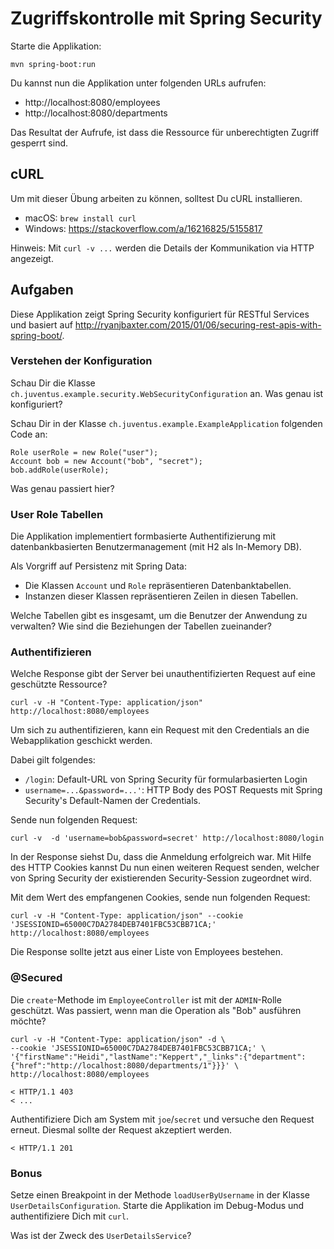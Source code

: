 # Zugriffskontrolle mit Spring Security

Starte die Applikation:

    mvn spring-boot:run
    
Du kannst nun die Applikation unter folgenden URLs aufrufen: 
- http://localhost:8080/employees
- http://localhost:8080/departments

Das Resultat der Aufrufe, ist dass die Ressource für unberechtigten Zugriff gesperrt sind.

## cURL

Um mit dieser Übung arbeiten zu können, solltest Du cURL installieren. 

- macOS: `brew install curl`
- Windows: https://stackoverflow.com/a/16216825/5155817

Hinweis: Mit `curl -v ...` werden die Details der Kommunikation via HTTP angezeigt.

## Aufgaben

Diese Applikation zeigt Spring Security konfiguriert für RESTful Services und basiert auf 
http://ryanjbaxter.com/2015/01/06/securing-rest-apis-with-spring-boot/.

### Verstehen der Konfiguration

Schau Dir die Klasse `ch.juventus.example.security.WebSecurityConfiguration` an. Was genau ist konfiguriert?

Schau Dir in der Klasse `ch.juventus.example.ExampleApplication` folgenden Code an:

    Role userRole = new Role("user");
    Account bob = new Account("bob", "secret");
    bob.addRole(userRole);

Was genau passiert hier?

### User Role Tabellen

Die Applikation implementiert formbasierte Authentifizierung mit datenbankbasierten Benutzermanagement
(mit H2 als In-Memory DB).

Als Vorgriff auf Persistenz mit Spring Data: 
- Die Klassen `Account` und `Role` repräsentieren Datenbanktabellen. 
- Instanzen dieser Klassen repräsentieren Zeilen in diesen Tabellen.

Welche Tabellen gibt es insgesamt, um die Benutzer der Anwendung zu verwalten?
Wie sind die Beziehungen der Tabellen zueinander?

### Authentifizieren

Welche Response gibt der Server bei unauthentifizierten Request auf eine geschützte Ressource?

    curl -v -H "Content-Type: application/json" http://localhost:8080/employees
    
Um sich zu authentifizieren, kann ein Request mit den Credentials an die Webapplikation geschickt werden.

Dabei gilt folgendes:

- `/login`: Default-URL von Spring Security für formularbasierten Login
- `username=...&password=...'`: HTTP Body des POST Requests mit Spring Security's Default-Namen 
der Credentials.

Sende nun folgenden Request:

    curl -v  -d 'username=bob&password=secret' http://localhost:8080/login

In der Response siehst Du, dass die Anmeldung erfolgreich war. 
Mit Hilfe des HTTP Cookies kannst Du nun einen weiteren Request senden, 
welcher von Spring Security der existierenden Security-Session zugeordnet wird.

Mit dem Wert des empfangenen Cookies, sende nun folgenden Request:
    
    curl -v -H "Content-Type: application/json" --cookie 'JSESSIONID=65000C7DA2784DEB7401FBC53CBB71CA;'  http://localhost:8080/employees
    
Die Response sollte jetzt aus einer Liste von Employees bestehen.

### @Secured

Die `create`-Methode im `EmployeeController` ist mit der `ADMIN`-Rolle geschützt.
Was passiert, wenn man die Operation als "Bob" ausführen möchte?

    curl -v -H "Content-Type: application/json" -d \
    --cookie 'JSESSIONID=65000C7DA2784DEB7401FBC53CBB71CA;' \
    '{"firstName":"Heidi","lastName":"Keppert","_links":{"department":{"href":"http://localhost:8080/departments/1"}}}' \
    http://localhost:8080/employees
    
    < HTTP/1.1 403 
    < ...


Authentifiziere Dich am System mit `joe`/`secret` und versuche den Request erneut.
Diesmal sollte der Request akzeptiert werden.

    < HTTP/1.1 201   
    
### Bonus

Setze einen Breakpoint in der Methode `loadUserByUsername` in der Klasse `UserDetailsConfiguration`.
Starte die Applikation im Debug-Modus und authentifiziere Dich mit `curl`.

Was ist der Zweck des `UserDetailsService`?